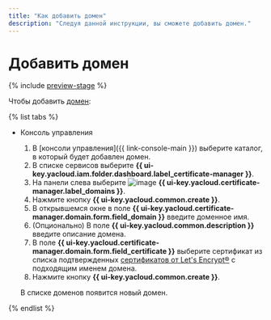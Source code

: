 ```yaml
---
title: "Как добавить домен"
description: "Следуя данной инструкции, вы сможете добавить домен."
---
```


# Добавить домен

{% include [preview-stage](../../../_includes/certificate-manager/preview-stage.md) %}

Чтобы добавить [домен](../../concepts/index.md):

{% list tabs %}

- Консоль управления

    1. В [консоли управления]({{ link-console-main }}) выберите каталог, в который будет добавлен домен.
    1. В списке сервисов выберите **{{ ui-key.yacloud.iam.folder.dashboard.label_certificate-manager }}**.
    1. На панели слева выберите ![image](../../../_assets/certificate-manager/domains.svg) **{{ ui-key.yacloud.certificate-manager.label_domains }}**.
    1. Нажмите кнопку **{{ ui-key.yacloud.common.create }}**.
    1. В открывшемся окне в поле **{{ ui-key.yacloud.certificate-manager.domain.form.field_domain }}** введите доменное имя.
    1. (Опционально) В поле **{{ ui-key.yacloud.common.description }}** введите описание домена.
    1. В поле **{{ ui-key.yacloud.certificate-manager.domain.form.field_certificate }}** выберите сертификат из списка подтвержденных [сертификатов от Let's Encrypt®](../../concepts/managed-certificate.md) с подходящим именем домена.
    1. Нажмите кнопку **{{ ui-key.yacloud.common.create }}**.

    В списке доменов появится новый домен.

{% endlist %}
